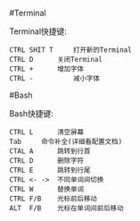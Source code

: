 #Terminal

Terminal快捷键:

	CTRL SHIT T     打开新的Terminal
	CTRL D		关闭Terminal
	CTRL +		增加字体
	CTRL -          减小字体
		
#Bash

Bash快捷键:

	CTRL L		清空屏幕
	Tab		命令补全(详细看配置文档)
	CTAL A		跳转到行首
	CTRL D		删除字符
	CTRL E		跳转到行尾
	CTRL <- ->	不同单词间切换
	CTRL W		替换单词
	CTRL F/B	光标前后移动
	ALT  F/B	光标在单词间前后移动
